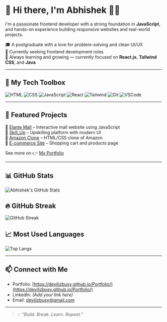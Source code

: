 # 👋 Hi there, I'm Abhishek 👨‍💻

I'm a passionate frontend developer with a strong foundation in **JavaScript**, and hands-on experience building responsive websites and real-world projects.

🎓 A postgraduate with a love for problem-solving and clean UI/UX  
💼 Currently seeking frontend development roles  
🚀 Always learning and growing — currently focused on **React.js**, **Tailwind CSS**, and **Java**

---

## 🧰 My Tech Toolbox

![HTML](https://img.shields.io/badge/HTML5-E34F26?style=flat&logo=html5&logoColor=white)
![CSS](https://img.shields.io/badge/CSS3-1572B6?style=flat&logo=css3&logoColor=white)
![JavaScript](https://img.shields.io/badge/JavaScript-F7DF1E?style=flat&logo=javascript&logoColor=black)
![React](https://img.shields.io/badge/React-20232A?style=flat&logo=react&logoColor=61DAFB)
![Tailwind](https://img.shields.io/badge/Tailwind_CSS-38B2AC?style=flat&logo=tailwind-css&logoColor=white)
![Git](https://img.shields.io/badge/Git-F05032?style=flat&logo=git&logoColor=white)
![VSCode](https://img.shields.io/badge/VS_Code-007ACC?style=flat&logo=visual-studio-code&logoColor=white)

---

## 🚀 Featured Projects

🔹 [Elante Mall](https://github.com/devilizbusy/Elante_Mall) – Interactive mall website using JavaScript  
🔹 [Skill_Up](https://github.com/devilizbusy/Skill_Up) – Upskilling platform with modern UI  
🔹 [Amazon Clone](https://github.com/devilizbusy/Amazon) – HTML/CSS clone of Amazon  
🔹 [E-commerce Site](https://github.com/devilizbusy/E-commerce) – Shopping cart and products page  

See more on 👉 [My Portfolio](https://devilizbusy.github.io/Portfolio/)

---

## 📊 GitHub Stats

![Abhishek's GitHub Stats](https://github-readme-stats.vercel.app/api?username=devilizbusy&show_icons=true&theme=radical)

## 🔥 GitHub Streak

![GitHub Streak](https://streak-stats.demolab.com?user=devilizbusy&theme=radical)

## 📈 Most Used Languages

![Top Langs](https://github-readme-stats.vercel.app/api/top-langs/?username=devilizbusy&layout=compact&theme=radical)

---

## 📫 Connect with Me

- Portfolio: [https://devilizbusy.github.io/Portfolio/](https://devilizbusy.github.io/Portfolio/)
- LinkedIn: *(Add your link here)*
- Email: devilizbusy@gmail.com

---

> 💡 *“Build. Break. Learn. Repeat.”*

